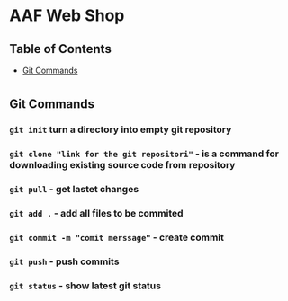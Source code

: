 
# AAF Web Shop

## Table of Contents

- [Git Commands](#GitCommadns)
#
## Git Commands
### `git init` turn a directory into empty git repository
### `git clone "link for the git repositori"` -  is a command for downloading existing source code from repository
### `git pull` - get lastet changes
### `git add .` - add all files to be commited
### `git commit -m "comit merssage"` - create commit
### `git push` - push commits
### `git status` - show latest git status 




